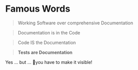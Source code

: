 # Famous Words

> Working Software over comprehensive Documentation

> Documentation is in the Code

> Code IS the Documentation

> __Tests are Documentation__

<div class="hint">
Yes ... but ... you have to make it visible! 
</div>
